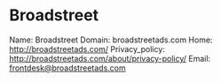 
# Broadstreet

Name: Broadstreet
Domain: broadstreetads.com
Home: http://broadstreetads.com/
Privacy_policy: http://broadstreetads.com/about/privacy-policy/
Email: frontdesk@broadstreetads.com
